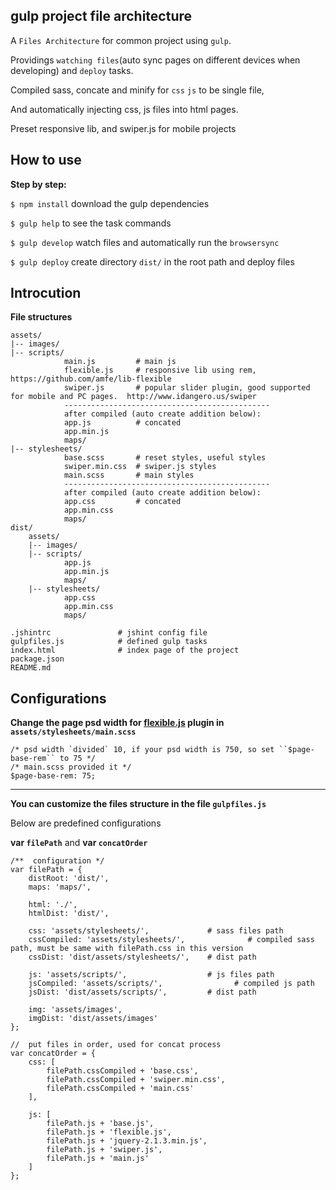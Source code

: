 ## gulp project file architecture
A ``Files Architecture`` for common project using ``gulp``. 

Providings ``watching files``(auto sync pages on different devices when developing) and ``deploy`` tasks.

Compiled sass, concate and minify for ``css`` ``js`` to be single file, 

And automatically injecting css, js files into html pages.

Preset responsive lib, and swiper.js for mobile projects

## How to use
**Step by step:**<br/> 

``$ npm install`` download the gulp dependencies<br/>

``$ gulp help`` to see the task commands

``$ gulp develop`` watch files and automatically run the ``browsersync``

``$ gulp deploy`` create directory ``dist/`` in the root path and deploy files

## Introcution
**File structures**

```
assets/
|-- images/			
|-- scripts/
	        main.js         # main js
	        flexible.js		# responsive lib using rem, https://github.com/amfe/lib-flexible
	        swiper.js		# popular slider plugin, good supported for mobile and PC pages.  http://www.idangero.us/swiper
	        ----------------------------------------------
            after compiled (auto create addition below):
            app.js          # concated
            app.min.js
			maps/
|-- stylesheets/
            base.scss       # reset styles, useful styles
            swiper.min.css  # swiper.js styles
            main.scss       # main styles
            ----------------------------------------------
            after compiled (auto create addition below):
			app.css         # concated
			app.min.css
			maps/
dist/	
	assets/
	|-- images/			
	|-- scripts/
			app.js
			app.min.js
			maps/
	|-- stylesheets/
			app.css
			app.min.css
			maps/
			
.jshintrc				# jshint config file			
gulpfiles.js			# defined gulp tasks
index.html 		    	# index page of the project
package.json
README.md		
```

## Configurations
**Change the page psd width for [flexible.js](https://github.com/amfe/lib-flexible) plugin  in ``assets/stylesheets/main.scss``**

    /* psd width `divided` 10, if your psd width is 750, so set ``$page-base-rem`` to 75 */
    /* main.scss provided it */
    $page-base-rem: 75; 

---

**You can customize the files structure in the file ``gulpfiles.js``**

Below are predefined configurations

**var ``filePath``** and **var ``concatOrder``**

```
/**  configuration */
var filePath = {
    distRoot: 'dist/',
    maps: 'maps/',

    html: './',
    htmlDist: 'dist/',

    css: 'assets/stylesheets/',             # sass files path
    cssCompiled: 'assets/stylesheets/',              # compiled sass path, must be same with filePath.css in this version
    cssDist: 'dist/assets/stylesheets/',    # dist path

    js: 'assets/scripts/',                  # js files path
    jsCompiled: 'assets/scripts/',                # compiled js path
    jsDist: 'dist/assets/scripts/',         # dist path

    img: 'assets/images',
    imgDist: 'dist/assets/images'
};

//  put files in order, used for concat process
var concatOrder = {
    css: [
        filePath.cssCompiled + 'base.css',
        filePath.cssCompiled + 'swiper.min.css',
        filePath.cssCompiled + 'main.css'
    ],

    js: [
        filePath.js + 'base.js',
        filePath.js + 'flexible.js',
        filePath.js + 'jquery-2.1.3.min.js',
        filePath.js + 'swiper.js',
        filePath.js + 'main.js'
    ]
};
```



